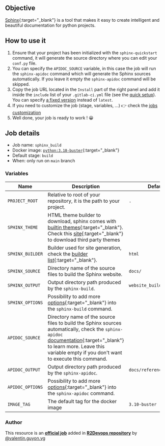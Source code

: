 ## Objective

[Sphinx](https://www.sphinx-doc.org/en/master/index.html){:target="_blank"} is a tool that makes it easy to create intelligent and beautiful documentation for python projects.

## How to use it

1. Ensure that your project has been initialized with the `sphinx-quickstart` command, it will generate the source directory where you can edit your `conf.py` file.
1. You can specify the `APIDOC_SOURCE` variable, in this case the job will run the `sphinx-apidoc` command which will generate the Sphinx sources automatically. If you leave it empty the `sphinx-apidoc` command will be skipped.
1. Copy the job URL located in the `Install` part of the right panel and add it inside the `include` list of your `.gitlab-ci.yml` file (see the [quick setup](/use-the-hub/#quick-setup)). You can specify [a fixed version](#changelog) instead of `latest`.
1. If you need to customize the job (stage, variables, ...) 👉 check the [jobs
   customization](/use-the-hub/#jobs-customization)
1. Well done, your job is ready to work ! 😀

## Job details

* Job name: `sphinx_build`
* Docker image:
[`python:3.10-buster`](https://hub.docker.com/r/_/python){:target="_blank"}
* Default stage: `build`
* When: only run on `main` branch

### Variables

| Name | Description | Default |
| ---- | ----------- | ------- |
| `PROJECT_ROOT` | Relative to root of your repository, it is the path to your project. | `.` |
| `SPHINX_THEME` | HTML theme builder to download, sphinx comes with [builtin themes](https://www.sphinx-doc.org/en/master/usage/theming.html#builtin-themes){:target="_blank"}. Check this [site](https://sphinx-themes.org/){:target="_blank"} to download third party themes | ` ` |
| `SPHINX_BUILDER` | Builder used for site generation, check the [builder list](https://www.sphinx-doc.org/en/master/man/sphinx-build.html#options){:target="_blank"}.| `html` |
| `SPHINX_SOURCE` | Directory name of the source files to build the Sphinx website.  | `docs/` |
| `SPHINX_OUTPUT` | Output directory path produced by the `sphinx-build`. | `website_build/` |
| `SPHINX_OPTIONS` | Possibility to add more [options](https://www.sphinx-doc.org/en/master/man/sphinx-build.html#options){:target="_blank"} into the `sphinx-build` command. | ` ` |
| `APIDOC_SOURCE` | Directory name of the source files to build the Sphinx sources automatically, check the `sphinx-apidoc` [documentation](https://www.sphinx-doc.org/en/master/man/sphinx-apidoc.html){:target="_blank"} to learn more. Leave this variable empty if you don't want to execute this command. | ` ` |
| `APIDOC_OUTPUT` | Output directory path produced by the `sphinx-apidoc`. | `docs/reference/source/` |
| `APIDOC_OPTIONS` | Possibility to add more [options](https://www.sphinx-doc.org/en/master/man/sphinx-apidoc.html#options){:target="_blank"} into the `sphinx-apidoc` command. | ` ` |
| `IMAGE_TAG` | The default tag for the docker image | `3.10-buster`  |



### Author
This resource is an **[official job](https://docs.r2devops.io/faq-labels/)** added in [**R2Devops repository**](https://gitlab.com/r2devops/hub) by [@valentin.guyon.vg](https://gitlab.com/valentin.guyon.vg)